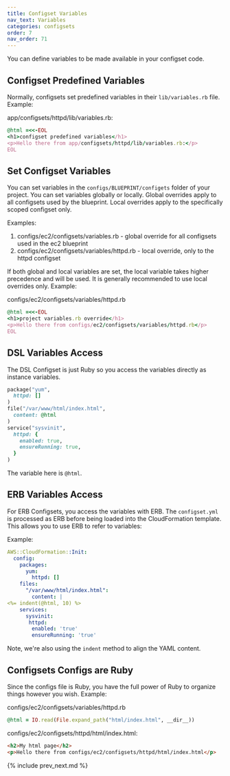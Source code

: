 ```yaml
---
title: Configset Variables
nav_text: Variables
categories: configsets
order: 7
nav_order: 71
---
```


You can define variables to be made available in your configset code.

## Configset Predefined Variables

Normally, configsets set predefined variables in their `lib/variables.rb` file.  Example:

app/configsets/httpd/lib/variables.rb:

```ruby
@html =<<-EOL
<h1>configset predefined variables</h1>
<p>Hello there from app/configsets/httpd/lib/variables.rb:</p>
EOL
```

## Set Configset Variables

You can set variables in the `configs/BLUEPRINT/configets` folder of your project. You can set variables globally or locally. Global overrides apply to all configsets used by the blueprint. Local overrides apply to the specifically scoped configset only.

Examples:

1. configs/ec2/configsets/variables.rb - global override for all configsets used in the ec2 blueprint
2. configs/ec2/configsets/variables/httpd.rb - local override, only to the httpd configset

If both global and local variables are set, the local variable takes higher precedence and will be used. It is generally recommended to use local overrides only. Example:

configs/ec2/configsets/variables/httpd.rb

```ruby
@html =<<-EOL
<h1>project variables.rb override</h1>
<p>Hello there from configs/ec2/configsets/variables/httpd.rb</p>
EOL
```

## DSL Variables Access

The DSL Configset is just Ruby so you access the variables directly as instance variables.

```ruby
package("yum",
  httpd: []
)
file("/var/www/html/index.html",
  content: @html
)
service("sysvinit",
  httpd: {
    enabled: true,
    ensureRunning: true,
  }
)
```

The variable here is `@html`.

## ERB Variables Access

For ERB Configsets, you access the variables with ERB.  The `configset.yml` is processed as ERB before being loaded into the CloudFormation template.  This allows you to use ERB to refer to variables:

Example:

```yaml
AWS::CloudFormation::Init:
  config:
    packages:
      yum:
        httpd: []
    files:
      "/var/www/html/index.html":
        content: |
<%= indent(@html, 10) %>
    services:
      sysvinit:
       httpd:
        enabled: 'true'
        ensureRunning: 'true'
```

Note, we're also using the `indent` method to align the YAML content.

## Configsets Configs are Ruby

Since the configs file is Ruby, you have the full power of Ruby to organize things however you wish. Example:

configs/ec2/configsets/variables/httpd.rb

```ruby
@html = IO.read(File.expand_path("html/index.html", __dir__))
```

configs/ec2/configsets/httpd/html/index.html:

```html
<h2>My html page</h2>
<p>Hello there from configs/ec2/configsets/httpd/html/index.html</p>
```

{% include prev_next.md %}
